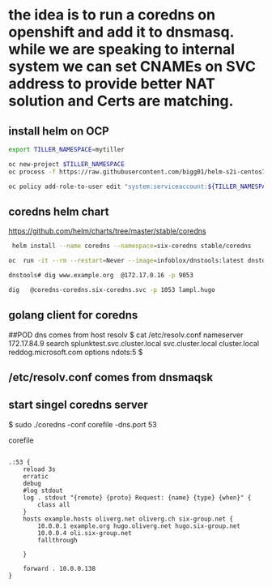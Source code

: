 # the idea is to run a coredns on openshift and add it to dnsmasq. while we are speaking to internal system we can set CNAMEs on SVC address to provide better NAT solution and Certs are matching.

## install helm on OCP
```sh
export TILLER_NAMESPACE=mytiller

oc new-project $TILLER_NAMESPACE
oc process -f https://raw.githubusercontent.com/bigg01/helm-s2i-centos7/master/helm/tiller-template.yaml -p TILLER_NAMESPACE="${TILLER_NAMESPACE}" -p HELM_VERSION=v2.12.3 | oc create -f -

oc policy add-role-to-user edit "system:serviceaccount:${TILLER_NAMESPACE}:tiller"
```

## coredns helm chart
https://github.com/helm/charts/tree/master/stable/coredns
```sh
 helm install --name coredns --namespace=six-coredns stable/coredns
```

```sh
oc  run -it --rm --restart=Never --image=infoblox/dnstools:latest dnstools

dnstools# dig www.example.org  @172.17.0.16 -p 9053

dig   @coredns-coredns.six-coredns.svc -p 1053 lampl.hugo
```

## golang client for coredns


##POD dns comes from host resolv
$ cat /etc/resolv.conf
nameserver 172.17.84.9
search splunktest.svc.cluster.local svc.cluster.local cluster.local reddog.microsoft.com
options ndots:5
$

##  /etc/resolv.conf comes from dnsmaqsk

## start singel coredns server
$ sudo ./coredns -conf corefile -dns.port 53

corefile
```

.:53 {
    reload 3s
    erratic
    debug
    #log stdout
    log . stdout "{remote} {proto} Request: {name} {type} {when}" {
        class all
    }
    hosts example.hosts oliverg.net oliverg.ch six-group.net {
        10.0.0.1 example.org hugo.oliverg.net hugo.six-group.net
        10.0.0.4 oli.six-group.net
        fallthrough
        
    }

    forward . 10.0.0.138
}
```
